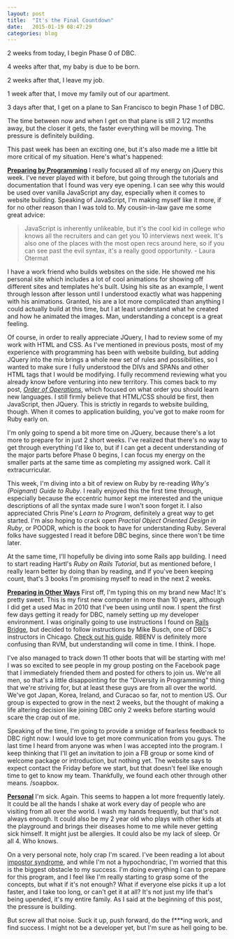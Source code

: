```yaml
---
layout: post
title:  "It's the Final Countdown"
date:   2015-01-19 08:47:29
categories: blog
---
```


2 weeks from today, I begin Phase 0 of DBC.

4 weeks after that, my baby is due to be born.

2 weeks after that, I leave my job.

1 week after that, I move my family out of our apartment.

3 days after that, I get on a plane to San Francisco to begin Phase 1 of DBC.

The time between now and when I get on that plane is still 2 1/2 months away, but the closer it gets, the faster everything will be moving. The pressure is definitely building.

This past week has been an exciting one, but it's also made me a little bit more critical of my situation. Here's what's happened:

<u><strong>Preparing by Programming</strong></u>
I really focused all of my energy on jQuery this week. I've never played with it before, but going through the tutorials and documentation that I found was very eye opening. I can see why this would be used over vanilla JavaScript any day, especially when it comes to website building. Speaking of JavaScript, I'm making myself like it more, if for no other reason than I was told to. My cousin-in-law gave me some great advice:

>JavaScript is inherently unlikeable, but it's the cool kid in college who knows all the recruiters and can get you 10 interviews next week. It's also one of the places with the most open recs around here, so if you can see past the evil syntax, it's a really good opportunity. - Laura Otermat

I have a work friend who builds websites on the side. He showed me his personal site which includes a lot of cool animations for showing off different sites and templates he's built. Using his site as an example, I went through lesson after lesson until I understood exactly what was happening with his animations. Granted, his are a lot more complicated than anything I could actually build at this time, but I at least understand what he created and how he animated the images. Man, understanding a concept is a great feeling.

Of course, in order to really appreciate JQuery, I had to review some of my work with HTML and CSS. As I've mentioned in previous posts, most of my experience with programming has been with website building, but adding JQuery into the mix brings a whole new set of rules and possibilities, so I wanted to make sure I fully understood the DIVs and SPANs and other HTML tags that I would be modifying. I fully recommend reviewing what you already know before venturing into new territory. This comes back to my post, <a href = "http://edwinunger.com/blog/2014/12/22/Order-of-Operations.html"><em>Order of Operations</em></a>, which focused on what order you should learn new languages. I still firmly believe that HTML/CSS should be first, then JavaScript, then JQuery. This is strictly in regards to website building, though. When it comes to application building, you've got to make room for Ruby early on.

I'm only going to spend a bit more time on JQuery, because there's a lot more to prepare for in just 2 short weeks. I've realized that there's no way to get through everything I'd like to, but if I can get a decent understanding of the major parts before Phase 0 begins, I can focus my energy on the smaller parts at the same time as completing my assigned work. Call it extracurricular.

This week, I'm diving into a bit of review on Ruby by re-reading <em>Why's (Poignant) Guide to Ruby</em>. I really enjoyed this the first time through, especially because the eccentric humor kept me interested and the unique descriptions of all the syntax made sure I won't soon forget it. I also appreciated Chris Pine's <em>Learn to Program</em>, definitely a great way to get started. I'm also hoping to crack open <em>Practial Object Oriented Design in Ruby</em>, or POODR, which is <em>the</em> book to have for understanding Ruby. Several folks have suggested I read it before DBC begins, since there won't be time later.

At the same time, I'll hopefully be diving into some Rails app building. I need to start reading Hartl's <em>Ruby on Rails Tutorial</em>, but as mentioned before, I really learn better by doing than by reading, and if you've been keeping count, that's 3 books I'm promising myself to read in the next 2 weeks.

<u><strong>Preparing in Other Ways</strong></u>
First off, I'm typing this on my brand new Mac! It's pretty sweet. This is my first new computer in more than 10 years, although I did get a used Mac in 2010 that I've been using until now. I spent the first few days getting it ready for DBC, namely setting up my developer environment. I was originally going to use instructions I found on <a href = "http://installfest.railsbridge.org/installfest/" target="_blank">Rails Bridge</a>, but decided to follow instructions by Mike Busch, one of DBC's instructors in Chicago. <a href = "https://gist.github.com/mikelikesbikes/3712106678a2aed284da" target="_blank">Check out his guide</a>. RBENV is definitely more confusing than RVM, but understanding will come in time. I think. I hope.

I've also managed to track down 11 other boots that will be starting with me! I was so excited to see people in my group posting on the Facebook page that I immediately friended them and posted for others to join us. We're all men, so that's a little disappointing for the "Diversity in Programming" thing that we're striving for, but at least these guys are from all over the world. We've got Japan, Korea, Ireland, and Curacao so far, not to mention US. Our group is expected to grow in the next 2 weeks, but the thought of making a life altering decision like joining DBC only 2 weeks before starting would scare the crap out of me.

Speaking of the time, I'm going to provide a smidge of fearless feedback to DBC right now: I would love to get more communication from you guys. The last time I heard from anyone was when I was accepted into the program. I keep thinking that I'll get an invitation to join a FB group or some kind of welcome package or introduction, but nothing yet. The website says to expect contact the Friday before we start, but that doesn't feel like enough time to get to know my team. Thankfully, we found each other through other means. /soapbox.

<u><strong>Personal</strong></u>
I'm sick. Again. This seems to happen a lot more frequently lately. It could be all the hands I shake at work every day of people who are visiting from all over the world. I wash my hands frequently, but that's not always enough. It could also be my 2 year old who plays with other kids at the playground and brings their diseases home to me while never getting sick himself. It might just be allergies. It could also be my lack of sleep. Or all 4. Who knows.

On a very personal note, holy crap I'm scared. I've been reading a lot about <a href = "http://en.wikipedia.org/wiki/Impostor_syndrome" target="_blank">impostor syndrome</a>, and while I'm not a hypochondriac, I'm worried that this is the biggest obstacle to my success. I'm doing everything I can to prepare for this program, and I feel like I'm really starting to grasp some of the concepts, but what if it's not enough? What if everyone else picks it up a lot faster, and I take too long, or can't get it at all? It's not just my life that's being upended, it's my entire family. As I said at the beginning of this post, the pressure is building.

But screw all that noise. Suck it up, push forward, do the f***ing work, and find success. I might not be a developer yet, but I'm sure as hell going to be.




